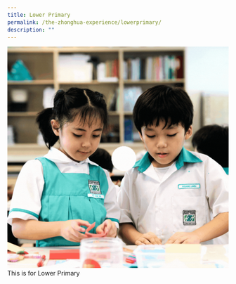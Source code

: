 ```yaml
---
title: Lower Primary
permalink: /the-zhonghua-experience/lowerprimary/
description: ""
---
```

![](/images/image%20with%20gif%20-%201.gif)This is for Lower Primary
